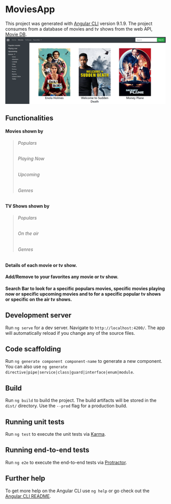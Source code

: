 # MoviesApp

This project was generated with [Angular CLI](https://github.com/angular/angular-cli) version 9.1.9. The project consumes from a database of movies and tv shows from the web API, [Movie DB](https://developers.themoviedb.org/). 
![Movies App](https://github.com/sherlhy-leon/MoviesApp/blob/master/src/assets/Movies.png?raw=true)

## Functionalities
#### Movies shown by
> ###### Populars
> ###### Playing Now
> ###### Upcoming
> ###### Genres
#### TV Shows shown by
> ###### Populars
> ###### On the air
> ###### Genres
#### Details of each movie or tv show.
#### Add/Remove to your favorites any movie or tv show.
#### Search Bar to look for a specific populars movies, specific movies playing now or specific upcoming movies and to for a specific popular tv shows or specific on the air tv shows.


## Development server

Run `ng serve` for a dev server. Navigate to `http://localhost:4200/`. The app will automatically reload if you change any of the source files.

## Code scaffolding

Run `ng generate component component-name` to generate a new component. You can also use `ng generate directive|pipe|service|class|guard|interface|enum|module`.

## Build

Run `ng build` to build the project. The build artifacts will be stored in the `dist/` directory. Use the `--prod` flag for a production build.

## Running unit tests

Run `ng test` to execute the unit tests via [Karma](https://karma-runner.github.io).

## Running end-to-end tests

Run `ng e2e` to execute the end-to-end tests via [Protractor](http://www.protractortest.org/).

## Further help

To get more help on the Angular CLI use `ng help` or go check out the [Angular CLI README](https://github.com/angular/angular-cli/blob/master/README.md).

